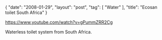 {
   "date": "2008-01-29",
   "layout": "post",
   "tag": [
      "Water"
   ],
   "title": "Ecosan toilet South Africa"
}

https://www.youtube.com/watch?v=gPummZRR2Cg  

Waterless toilet system from South Africa.